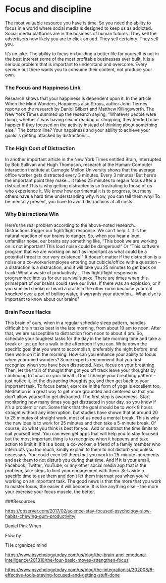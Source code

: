 # Focus and discipline

The most valuable resource you have is time. So you need the ability to focus in a world where social media is designed to  keep us as addicted. Social media platforms are in the business of human futures. They sell the advertisers how likely you are to click an add. They sell certainty. They sell you.

It’s no joke. The ability to focus on building a better life for yourself is not in the best interest some of the most profitable businesses ever built. It is a serious problem that is important to understand and overcome. Every service out there wants you to consume their content, not produce your own.

### The Focus and Happiness Link
Research shows that your happiness is dependent upon it. In the article When the Mind Wanders, Happiness also Strays,
author John Tierney reports on the research by Daniel Gilbert and Matthew Killingsworth. The New York Times summed 
up the research saying, 
“Whatever people were doing, whether it was having sex or reading or shopping, they tended to be happier if they 
focused on the activity instead of thinking about something else.”
The bottom line? 
Your happiness and your ability to achieve your goals is getting  attacked by 
distractions… 

### The High Cost of Distraction

In another important article in the New York Times entitled Brain, Interrupted by Bob Sullivan and Hugh Thompson, 
research at the Human-Computer Interaction Institute at Carnegie Mellon University shows that the average office 
worker gets distracted every 3 minutes. 
Every 3 minutes!
But here’s the important point they make…
It takes 25 minutes to regain focus after a distraction!
This is why getting distracted is so frustrating to those of us who experience it. We know how 
detrimental it is to progress, but many others have a hard time understanding why. Now, you can tell them why! 
To be mentally present, you have to avoid distractions at all costs.

### Why Distractions Win

Here’s the real problem according to the above-noted research… 
Distractions trigger our fight/flight response. We can’t help it. It is the natural reaction of our brains to 
danger. So, when you hear a loud, unfamiliar noise, our brains say something like, “This book we are working 
on is not important! This loud noise could be dangerous!” Or “This software program that we are working on 
isn’t as important as what could be a potential threat to our very existence!” 
It doesn’t matter if the distraction is a noise or a co-worker/employee entering our cubicle/office with a 
question – a distraction is a distraction, and it will take you 25 minutes to get back on track! What a waste of 
productivity… 
This fight/flight response is programmed into us for our survival’s sake. There are times when this primal part 
of our brains could save our lives. If there was an explosion, or if you smelled smoke or heard a crash in the 
other room because your cat knocked over a pot of boiling water, it warrants your attention…
What else is important to know about our brains?

### Brain Focus Hacks

This brain of ours, when in a regular schedule sleep pattern, handles difficult brain tasks best in the late morning, from about 10 am to noon. After that, we are susceptible to distraction from noon to about 4 pm. So, schedule your toughest tasks for the day in the late morning time and take a break or just go for a walk in the afternoon if you can. Write down the specific goal that you want to accomplish, preferably the night before, and then work on it in the morning. 
How can you enhance your ability to focus when your mind wanders? 
Some experts recommend that you first recognize when you have been distracted. Next, focus on your breathing. Then, let the train of thought that got you off track leave your thoughts by continuing to focus on your breath. Don’t change your breathing pattern – just notice it, let the distracting thoughts go, and then get back to your important task.
To focus better, exercise in the form of yoga is excellent too. Meditation is a great way to get more grounded and centered so that you don’t allow yourself to get distracted. 
The first step is awareness. Start monitoring how many times you get distracted in your day, so you know if it’s a problem or not. 
Some think that the goal should be to work 8 hours straight without any interruption, but studies have shown that at around 20 to 25 minutes of straight work, most of us need a mental break. This is why the new idea is to work for 25 minutes and then take a 5-minute break. 
Of course, do what you think is best for you. Add or subtract the time limits to suit yourself best. 
You can even get apps that will help you to stay focused but the most important thing is to recognize when it happens and take action to limit it. If it is a boss, a co-worker, a friend of a family member who interrupts you too much, kindly explain to them to not disturb you unless necessary. You could even tell them that you work in 25-minute increments and ask them to not disturb you during that time. 
And if it is your email, Facebook, Twitter, YouTube, or any other social media app that is the problem, take steps to limit your engagement with them. Set aside a specific time to use them and don’t let them interrupt you when you’re working on an important task. 
The good news is that the more that you work to master focus, the easier it will become. It is like anything else – the more your exercise your focus muscle, the better. 







###Resources

https://observer.com/2017/02/science-stay-focused-psychology-slow-habits-chewing-gum-productivity/

Daniel Pink When

Flow by

THe organized mind

https://www.psychologytoday.com/us/blog/the-brain-and-emotional-intelligence/201310/the-four-basic-moves-strengthen-focus

https://www.psychologytoday.com/us/blog/the-integrationist/202008/8-effective-tools-staying-focused-and-getting-stuff-done